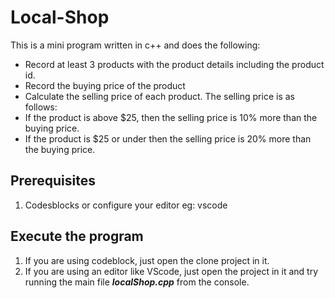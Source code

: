 # Local-Shop

This is a mini program written in c++ and does the following:
- Record at least 3 products with the product details including the product id.
- Record the buying price of the product
- Calculate the selling price of each product. 
The selling price is as follows:
- If the product is above $25, then the selling price is 10% more than the buying price. 
- If the product is $25 or under then the selling price is 20% more than the buying price.

## Prerequisites
1. Codesblocks or configure your editor eg: vscode

## Execute the program
1. If you are using codeblock, just open the clone project in it.
2. If you are using an editor like VScode, just open the project in it and try running the main file ***localShop.cpp*** from the console.